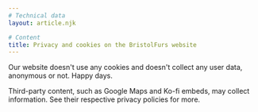 ```yaml
---
# Technical data
layout: article.njk

# Content
title: Privacy and cookies on the BristolFurs website
---
```


Our website doesn't use any cookies and doesn't collect any user data, anonymous or not. Happy days.

Third-party content, such as Google Maps and Ko-fi embeds, may collect information. See their respective privacy policies for more.
